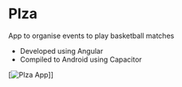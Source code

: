 # Plza
<p>App to organise events to play basketball matches</p>
<ul>
<li>Developed using Angular </li>
<li>Compiled to Android using Capacitor</li>
</ul>

[![Plza App](./plza_demo.gif)]]